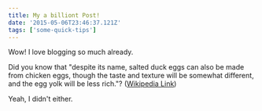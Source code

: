 ```yaml
---
title: My a billiont Post!
date: '2015-05-06T23:46:37.121Z'
tags: ['some-quick-tips']
---
```


Wow! I love blogging so much already.

Did you know that "despite its name, salted duck eggs can also be made from
chicken eggs, though the taste and texture will be somewhat different, and the
egg yolk will be less rich."?
([Wikipedia Link](http://en.wikipedia.org/wiki/Salted_duck_egg))

Yeah, I didn't either.
